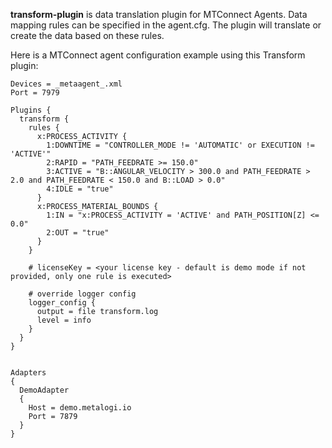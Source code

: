 **transform-plugin** is data translation plugin for MTConnect Agents. Data mapping rules can be specified in the agent.cfg. The plugin will translate or create the data based on these rules. 

Here is a MTConnect agent configuration example using this Transform plugin:
```
Devices = _metaagent_.xml
Port = 7979

Plugins {
  transform {
    rules {
      x:PROCESS_ACTIVITY {
        1:DOWNTIME = "CONTROLLER_MODE != 'AUTOMATIC' or EXECUTION != 'ACTIVE'"
        2:RAPID = "PATH_FEEDRATE >= 150.0"
        3:ACTIVE = "B::ANGULAR_VELOCITY > 300.0 and PATH_FEEDRATE > 2.0 and PATH_FEEDRATE < 150.0 and B::LOAD > 0.0"
        4:IDLE = "true"
      }
      x:PROCESS_MATERIAL_BOUNDS {
        1:IN = "x:PROCESS_ACTIVITY = 'ACTIVE' and PATH_POSITION[Z] <= 0.0"
        2:OUT = "true"
      }
    }

    # licenseKey = <your license key - default is demo mode if not provided, only one rule is executed>

    # override logger config 
    logger_config {
      output = file transform.log
      level = info
    }
  }
}


Adapters
{
  DemoAdapter
  {
    Host = demo.metalogi.io
    Port = 7879
  }
}

```
